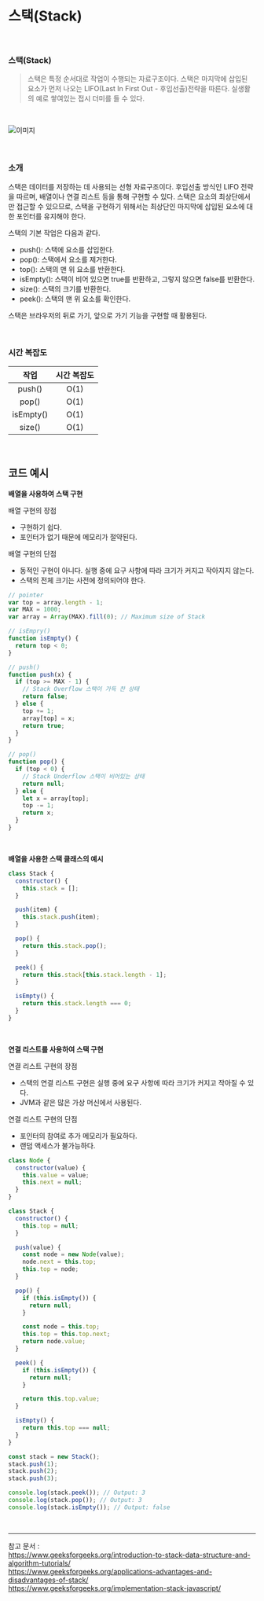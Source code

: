 # 스택(Stack)

<br>

### 스택(Stack)

> 스택은 특정 순서대로 작업이 수행되는 자료구조이다. 스택은 마지막에 삽입된 요소가 먼저 나오는 LIFO(Last In First Out - 후입선출)전략을 따른다. 실생활의 예로 쌓여있는 접시 더미를 들 수 있다.

<br/>

![이미지](https://user-images.githubusercontent.com/93918946/210717509-fcf7fbe5-7561-434c-80bb-92fe3195e391.png)

<br/>

### 소개

스택은 데이터를 저장하는 데 사용되는 선형 자료구조이다. 후입선출 방식인 LIFO 전략을 따르며, 배열이나 연결 리스트 등을 통해 구현할 수 있다. 스택은 요소의 최상단에서만 접근할 수 있으므로, 스택을 구현하기 위해서는 최상단인 마지막에 삽입된 요소에 대한 포인터를 유지해야 한다.

스택의 기본 작업은 다음과 같다.

- push(): 스택에 요소를 삽입한다.
- pop(): 스택에서 요소를 제거한다.
- top(): 스택의 맨 위 요소를 반환한다.
- isEmpty(): 스택이 비어 있으면 true를 반환하고, 그렇지 않으면 false를 반환한다.
- size(): 스택의 크기를 반환한다.
- peek(): 스택의 맨 위 요소를 확인한다.

스택은 브라우저의 뒤로 가기, 앞으로 가기 기능을 구현할 때 활용된다.

<br/>

### 시간 복잡도

|   작업    | 시간 복잡도 |
| :-------: | :---------: |
|  push()   |    O(1)     |
|   pop()   |    O(1)     |
| isEmpty() |    O(1)     |
|  size()   |    O(1)     |

<br/>

## 코드 예시

**배열을 사용하여 스택 구현**

배열 구현의 장점

- 구현하기 쉽다.
- 포인터가 없기 때문에 메모리가 절약된다.

배열 구현의 단점

- 동적인 구현이 아니다. 실행 중에 요구 사항에 따라 크기가 커지고 작아지지 않는다.
- 스택의 전체 크기는 사전에 정의되어야 한다.

```javascript
// pointer
var top = array.length - 1;
var MAX = 1000;
var array = Array(MAX).fill(0); // Maximum size of Stack

// isEmpry()
function isEmpty() {
  return top < 0;
}

// push()
function push(x) {
  if (top >= MAX - 1) {
    // Stack Overflow 스택이 가득 찬 상태
    return false;
  } else {
    top += 1;
    array[top] = x;
    return true;
  }
}

// pop()
function pop() {
  if (top < 0) {
    // Stack Underflow 스택이 비어있는 상태
    return null;
  } else {
    let x = array[top];
    top -= 1;
    return x;
  }
}
```

<br/>

**배열을 사용한 스택 클래스의 예시**

```javascript
class Stack {
  constructor() {
    this.stack = [];
  }

  push(item) {
    this.stack.push(item);
  }

  pop() {
    return this.stack.pop();
  }

  peek() {
    return this.stack[this.stack.length - 1];
  }

  isEmpty() {
    return this.stack.length === 0;
  }
}
```

<br/>

**연결 리스트를 사용하여 스택 구현**

연결 리스트 구현의 장점

- 스택의 연결 리스트 구현은 실행 중에 요구 사항에 따라 크기가 커지고 작아질 수 있다.
- JVM과 같은 많은 가상 머신에서 사용된다.

연결 리스트 구현의 단점

- 포인터의 참여로 추가 메모리가 필요하다.
- 랜덤 액세스가 불가능하다.

```javascript
class Node {
  constructor(value) {
    this.value = value;
    this.next = null;
  }
}

class Stack {
  constructor() {
    this.top = null;
  }

  push(value) {
    const node = new Node(value);
    node.next = this.top;
    this.top = node;
  }

  pop() {
    if (this.isEmpty()) {
      return null;
    }

    const node = this.top;
    this.top = this.top.next;
    return node.value;
  }

  peek() {
    if (this.isEmpty()) {
      return null;
    }

    return this.top.value;
  }

  isEmpty() {
    return this.top === null;
  }
}

const stack = new Stack();
stack.push(1);
stack.push(2);
stack.push(3);

console.log(stack.peek()); // Output: 3
console.log(stack.pop()); // Output: 3
console.log(stack.isEmpty()); // Output: false
```

<br/>

---

참고 문서 :  
https://www.geeksforgeeks.org/introduction-to-stack-data-structure-and-algorithm-tutorials/  
https://www.geeksforgeeks.org/applications-advantages-and-disadvantages-of-stack/  
https://www.geeksforgeeks.org/implementation-stack-javascript/
